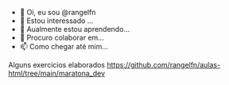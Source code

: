 - 👋 Oi, eu sou @rangelfn
- 👀 Estou interessado ...
- 🌱 Aualmente estou aprendendo...
- 💞️ Procuro colaborar em...
- 📫 Como chegar até mim...

Alguns exercícios elaborados
https://github.com/rangelfn/aulas-html/tree/main/maratona_dev

<!---
rangelfn/rangelfn is a ✨ special ✨ repository because its `README.md` (this file) appears on your GitHub profile.
You can click the Preview link to take a look at your changes.
--->
